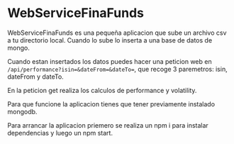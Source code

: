 # WebServiceFinaFunds

WebServiceFinaFunds es una pequeña aplicacion que sube un archivo csv a tu directorio local.
Cuando lo sube lo inserta a una base de datos de mongo.

Cuando estan insertados los datos puedes hacer una peticion web en ```/api/performance?isin=&dateFrom=&dateTo=```,
que recoge 3 paremetros: isin, dateFrom y dateTo.

En la peticion get realiza los calculos de performance y volatility.


Para que funcione la aplicacion tienes que tener previamente instalado mongodb.

Para arrancar la aplicacion priemero se realiza un npm i para instalar dependencias y luego un npm start.
